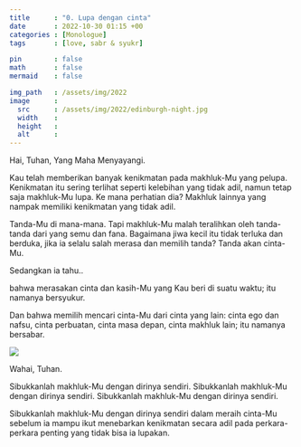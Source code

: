 ```yaml
---
title      : "0. Lupa dengan cinta"
date       : 2022-10-30 01:15 +00
categories : [Monologue]
tags       : [love, sabr & syukr]

pin        : false
math       : false
mermaid    : false

img_path   : /assets/img/2022
image      :
  src      : /assets/img/2022/edinburgh-night.jpg
  width    : 
  height   : 
  alt      : 
---
```


Hai, Tuhan, Yang Maha Menyayangi.

Kau telah memberikan banyak kenikmatan pada makhluk-Mu yang pelupa. Kenikmatan itu sering terlihat seperti kelebihan yang tidak adil, namun tetap saja makhluk-Mu lupa. Ke mana perhatian dia? Makhluk lainnya yang nampak memiliki kenikmatan yang tidak adil. 

Tanda-Mu di mana-mana. Tapi makhluk-Mu malah teralihkan oleh tanda-tanda dari yang semu dan fana. Bagaimana jiwa kecil itu tidak terluka dan berduka, jika ia selalu salah merasa dan memilih tanda? Tanda akan cinta-Mu.

Sedangkan ia tahu..

bahwa merasakan cinta dan kasih-Mu yang Kau beri di suatu waktu; itu namanya bersyukur.

Dan bahwa memilih mencari cinta-Mu dari cinta yang lain: cinta ego dan nafsu, cinta perbuatan, cinta masa depan, cinta makhluk lain; itu namanya bersabar.

![](edinburgh-night.jpg)

Wahai, Tuhan.

Sibukkanlah makhluk-Mu dengan dirinya sendiri. Sibukkanlah makhluk-Mu dengan dirinya sendiri. Sibukkanlah makhluk-Mu dengan dirinya sendiri.

Sibukkanlah makhluk-Mu dengan dirinya sendiri dalam meraih cinta-Mu sebelum ia mampu ikut menebarkan kenikmatan secara adil pada perkara-perkara penting yang tidak bisa ia lupakan.